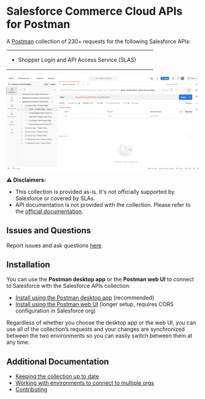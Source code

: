 # Salesforce Commerce Cloud APIs for Postman

A [Postman](https://www.postman.com) collection of 230+ requests for the following Salesforce APIs:

<table>
   <tr>
      <td>
         <ul>
            <li>Shopper Login and API Access Service (SLAS)</li>
         </ul>
      </td>
      <td>
         <ul>
         </ul>
      </td>
   </tr>
</table>

![Postman screenshot](doc-gfx/app/SLAS_overview.png)


**⚠️ Disclaimers:**
- This collection is provided as-is. It's not officially supported by Salesforce or covered by SLAs.
- API documentation is not provided with the collection. Please refer to the [official documentation](https://https://developer.commercecloud.com/s/commerce-api).


## Issues and Questions

Report issues and ask questions [here](https://github.com/forcedotcom/postman-commercecloud-apis/issues).


## Installation

You can use the **Postman desktop app** or the **Postman web UI** to connect to Salesforce with the Salesforce APIs collection:

- [Install using the Postman desktop app](install-with-app.md) (recommended)
- [Install using the Postman web UI](install-with-web.md) (longer setup, requires CORS configuration in Salesforce org)

Regardless of whether you choose the desktop app or the web UI, you can use all of the collection’s requests and your changes are synchronized between the two environments so you can easily switch between them at any time.


## Additional Documentation

- [Keeping the collection up to date](updating.md)
- [Working with environments to connect to multiple orgs](working-with-environments.md)
- [Contributing](contributing.md)
